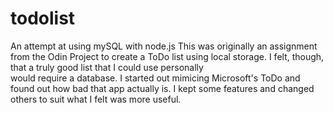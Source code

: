 # todolist
An attempt at using mySQL with node.js 
This was originally an assignment from the Odin Project to create a ToDo list using
local storage. I felt, though,  that a truly good list that I could use personally  
would require a database. I started out mimicing Microsoft's ToDo and found out how
bad that app actually is. I kept some features and changed others to suit what I felt
was more useful.



